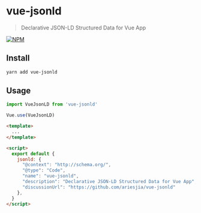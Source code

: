 # vue-jsonld
> Declarative JSON-LD Structured Data for Vue App

[![NPM](https://img.shields.io/npm/v/vue-jsonld.svg)](https://www.npmjs.com/package/vue-jsonld)

## Install
```bash
yarn add vue-jsonld
```

## Usage

```javascript
import VueJsonLD from 'vue-jsonld'

Vue.use(VueJsonLD)
```

```html
<template>
  ...
</template>

<script>
  export default {
    jsonld: {
      "@context": "http://schema.org/",
      "@type": "Code",
      "name": "vue-jsonld",
      "description": "Declarative JSON-LD Structured Data for Vue App",
      "discussionUrl": "https://github.com/ariesjia/vue-jsonld"
    },
  }
</script>
```
